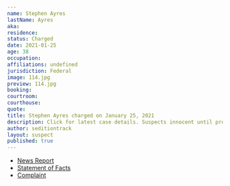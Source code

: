 ```yaml
---
name: Stephen Ayres
lastName: Ayres
aka: 
residence: 
status: Charged
date: 2021-01-25
age: 38
occupation: 
affiliations: undefined
jurisdiction: Federal
image: 114.jpg
preview: 114.jpg
booking: 
courtroom: 
courthouse: 
quote: 
title: Stephen Ayres charged on January 25, 2021
description: Click for latest case details. Suspects innocent until proven guilty.
author: seditiontrack
layout: suspect
published: true
---
```

- [News Report](https://www.wfmj.com/story/43229774/warren-man-arrested-by-fbi-after-involvement-in-us-capitol-riots)
- [Statement of Facts](https://www.justice.gov/opa/page/file/1360721/download)
- [Complaint](https://www.justice.gov/opa/page/file/1360951/download)
